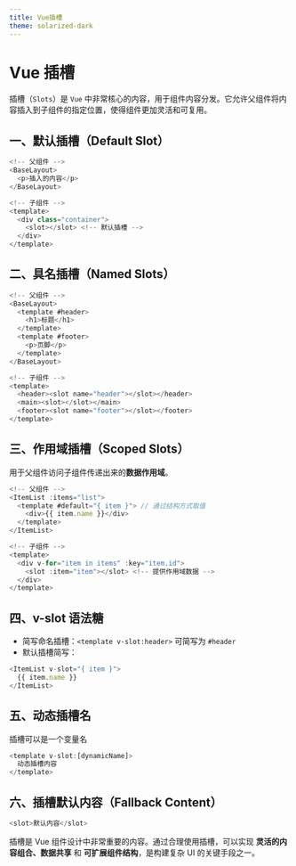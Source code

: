 ```yaml
---
title: Vue插槽
theme: solarized-dark
---
```


# Vue 插槽

插槽（`Slots`）是 `Vue` 中非常核心的内容，用于组件内容分发。它允许父组件将内容插入到子组件的指定位置，使得组件更加灵活和可复用。

## 一、默认插槽（Default Slot）

```js
<!-- 父组件 -->
<BaseLayout>
  <p>插入的内容</p>
</BaseLayout>

<!-- 子组件 -->
<template>
  <div class="container">
    <slot></slot> <!-- 默认插槽 -->
  </div>
</template>
```

## 二、具名插槽（Named Slots）

```js
<!-- 父组件 -->
<BaseLayout>
  <template #header>
    <h1>标题</h1>
  </template>
  <template #footer>
    <p>页脚</p>
  </template>
</BaseLayout>

<!-- 子组件 -->
<template>
  <header><slot name="header"></slot></header>
  <main><slot></slot></main>
  <footer><slot name="footer"></slot></footer>
</template>
```

## 三、作用域插槽（Scoped Slots）

用于父组件访问子组件传递出来的**数据作用域**。

```js
<!-- 父组件 -->
<ItemList :items="list">
  <template #default="{ item }"> // 通过结构方式取值
    <div>{{ item.name }}</div>
  </template>
</ItemList>

<!-- 子组件 -->
<template>
  <div v-for="item in items" :key="item.id">
    <slot :item="item"></slot> <!-- 提供作用域数据 -->
  </div>
</template>
```

## **四、v-slot 语法糖**

- 简写命名插槽：`<template v-slot:header>` 可简写为 `#header`
- 默认插槽简写：

```js
<ItemList v-slot="{ item }">
  {{ item.name }}
</ItemList>
```

## 五、动态插槽名

插槽可以是一个变量名

```js
<template v-slot:[dynamicName]>
  动态插槽内容
</template>
```

## 六、插槽默认内容（Fallback Content）

```js
<slot>默认内容</slot>
```

插槽是 Vue 组件设计中非常重要的内容。通过合理使用插槽，可以实现 **灵活的内容组合、数据共享** 和 **可扩展组件结构**，是构建复杂 UI 的关键手段之一。
